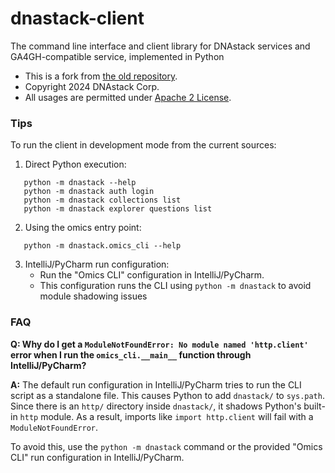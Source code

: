 # dnastack-client
The command line interface and client library for DNAstack services and GA4GH-compatible service, implemented in Python

* This is a fork from [the old repository](https://github.com/DNAstack/dnastack-client-library).
* Copyright 2024 DNAstack Corp.
* All usages are permitted under [Apache 2 License](LICENSE).

### Tips
To run the client in development mode from the current sources:

1. Direct Python execution:
```
   python -m dnastack --help
   python -m dnastack auth login
   python -m dnastack collections list
   python -m dnastack explorer questions list
```
2. Using the omics entry point:
```
   python -m dnastack.omics_cli --help
```
3. IntelliJ/PyCharm run configuration:
   - Run the "Omics CLI" configuration in IntelliJ/PyCharm.
   - This configuration runs the CLI using `python -m dnastack` to avoid module shadowing issues

### FAQ

**Q: Why do I get a `ModuleNotFoundError: No module named 'http.client'` error when I run the `omics_cli.__main__` function 
through IntelliJ/PyCharm?**

**A:**  The default run configuration in IntelliJ/PyCharm tries to run the CLI script as a standalone file. 
This causes Python to add `dnastack/` to `sys.path`. Since there is an `http/` directory inside `dnastack/`, it shadows 
Python's built-in `http` module. As a result, imports like `import http.client` will fail with a `ModuleNotFoundError`.  

To avoid this, use the `python -m dnastack` command or the provided "Omics CLI" run configuration in IntelliJ/PyCharm.